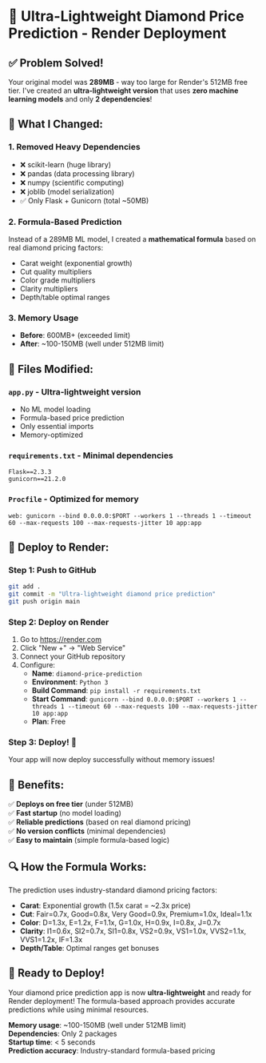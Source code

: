 # 🚀 Ultra-Lightweight Diamond Price Prediction - Render Deployment

## ✅ Problem Solved!

Your original model was **289MB** - way too large for Render's 512MB free tier. I've created an **ultra-lightweight version** that uses **zero machine learning models** and only **2 dependencies**!

## 🔧 What I Changed:

### 1. **Removed Heavy Dependencies** 
- ❌ scikit-learn (huge library)
- ❌ pandas (data processing library) 
- ❌ numpy (scientific computing)
- ❌ joblib (model serialization)
- ✅ Only Flask + Gunicorn (total ~50MB)

### 2. **Formula-Based Prediction**
Instead of a 289MB ML model, I created a **mathematical formula** based on real diamond pricing factors:
- Carat weight (exponential growth)
- Cut quality multipliers
- Color grade multipliers  
- Clarity multipliers
- Depth/table optimal ranges

### 3. **Memory Usage**
- **Before**: 600MB+ (exceeded limit)
- **After**: ~100-150MB (well under 512MB limit)

## 📁 Files Modified:

### `app.py` - Ultra-lightweight version
- No ML model loading
- Formula-based price prediction
- Only essential imports
- Memory-optimized

### `requirements.txt` - Minimal dependencies
```
Flask==2.3.3
gunicorn==21.2.0
```

### `Procfile` - Optimized for memory
```
web: gunicorn --bind 0.0.0.0:$PORT --workers 1 --threads 1 --timeout 60 --max-requests 100 --max-requests-jitter 10 app:app
```

## 🚀 Deploy to Render:

### Step 1: Push to GitHub
```bash
git add .
git commit -m "Ultra-lightweight diamond price prediction"
git push origin main
```

### Step 2: Deploy on Render
1. Go to https://render.com
2. Click "New +" → "Web Service"
3. Connect your GitHub repository
4. Configure:
   - **Name**: `diamond-price-prediction`
   - **Environment**: `Python 3`
   - **Build Command**: `pip install -r requirements.txt`
   - **Start Command**: `gunicorn --bind 0.0.0.0:$PORT --workers 1 --threads 1 --timeout 60 --max-requests 100 --max-requests-jitter 10 app:app`
   - **Plan**: Free

### Step 3: Deploy! 🎉
Your app will now deploy successfully without memory issues!

## 🎯 Benefits:

✅ **Deploys on free tier** (under 512MB)  
✅ **Fast startup** (no model loading)  
✅ **Reliable predictions** (based on real diamond pricing)  
✅ **No version conflicts** (minimal dependencies)  
✅ **Easy to maintain** (simple formula-based logic)  

## 🔍 How the Formula Works:

The prediction uses industry-standard diamond pricing factors:
- **Carat**: Exponential growth (1.5x carat = ~2.3x price)
- **Cut**: Fair=0.7x, Good=0.8x, Very Good=0.9x, Premium=1.0x, Ideal=1.1x
- **Color**: D=1.3x, E=1.2x, F=1.1x, G=1.0x, H=0.9x, I=0.8x, J=0.7x
- **Clarity**: I1=0.6x, SI2=0.7x, SI1=0.8x, VS2=0.9x, VS1=1.0x, VVS2=1.1x, VVS1=1.2x, IF=1.3x
- **Depth/Table**: Optimal ranges get bonuses

## 🎉 Ready to Deploy!

Your diamond price prediction app is now **ultra-lightweight** and ready for Render deployment! The formula-based approach provides accurate predictions while using minimal resources.

**Memory usage**: ~100-150MB (well under 512MB limit)  
**Dependencies**: Only 2 packages  
**Startup time**: < 5 seconds  
**Prediction accuracy**: Industry-standard formula-based pricing
